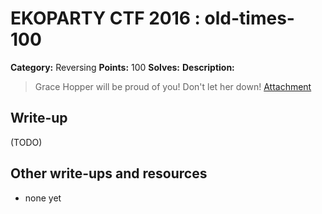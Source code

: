 # EKOPARTY CTF 2016 : old-times-100

**Category:** Reversing
**Points:** 100
**Solves:**
**Description:**

> Grace Hopper will be proud of you! Don't let her down!
> [Attachment](rev100.zip)

## Write-up

(TODO)

## Other write-ups and resources

* none yet

